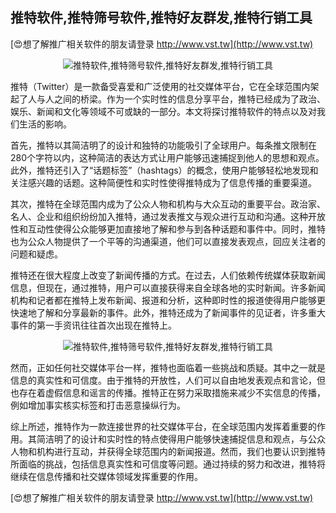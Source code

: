 ## **推特软件,推特筛号软件,推特好友群发,推特行销工具**

[😍想了解推广相关软件的朋友请登录 http://www.vst.tw](http://www.vst.tw)

 <center><img src="https://vst.tw/MP4/tuiguang/png/4.png" alt="推特软件,推特筛号软件,推特好友群发,推特行销工具"></center>

推特（Twitter）是一款备受喜爱和广泛使用的社交媒体平台，它在全球范围内架起了人与人之间的桥梁。作为一个实时性的信息分享平台，推特已经成为了政治、娱乐、新闻和文化等领域不可或缺的一部分。本文将探讨推特软件的特点以及对我们生活的影响。

首先，推特以其简洁明了的设计和独特的功能吸引了全球用户。每条推文限制在280个字符以内，这种简洁的表达方式让用户能够迅速捕捉到他人的思想和观点。此外，推特还引入了“话题标签”（hashtags）的概念，使用户能够轻松地发现和关注感兴趣的话题。这种简便性和实时性使得推特成为了信息传播的重要渠道。

其次，推特在全球范围内成为了公众人物和机构与大众互动的重要平台。政治家、名人、企业和组织纷纷加入推特，通过发表推文与观众进行互动和沟通。这种开放性和互动性使得公众能够更加直接地了解和参与到各种话题和事件中。同时，推特也为公众人物提供了一个平等的沟通渠道，他们可以直接发表观点，回应关注者的问题和疑虑。

推特还在很大程度上改变了新闻传播的方式。在过去，人们依赖传统媒体获取新闻信息，但现在，通过推特，用户可以直接获得来自全球各地的实时新闻。许多新闻机构和记者都在推特上发布新闻、报道和分析，这种即时性的报道使得用户能够更快速地了解和分享最新的事件。此外，推特还成为了新闻事件的见证者，许多重大事件的第一手资讯往往首次出现在推特上。

 <center><img src="https://vst.tw/MP4/tuiguang/png/0.png" alt="推特软件,推特筛号软件,推特好友群发,推特行销工具"></center>

然而，正如任何社交媒体平台一样，推特也面临着一些挑战和质疑。其中之一就是信息的真实性和可信度。由于推特的开放性，人们可以自由地发表观点和言论，但也存在着虚假信息和谣言的传播。推特正在努力采取措施来减少不实信息的传播，例如增加事实核实标签和打击恶意操纵行为。

综上所述，推特作为一款连接世界的社交媒体平台，在全球范围内发挥着重要的作用。其简洁明了的设计和实时性的特点使得用户能够快速捕捉信息和观点，与公众人物和机构进行互动，并获得全球范围内的新闻报道。然而，我们也要认识到推特所面临的挑战，包括信息真实性和可信度等问题。通过持续的努力和改进，推特将继续在信息传播和社交媒体领域发挥重要的作用。

[😍想了解推广相关软件的朋友请登录 http://www.vst.tw](http://www.vst.tw)



